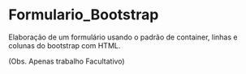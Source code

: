 # Formulario_Bootstrap

Elaboração de um formulário usando o padrão de container, 
linhas e colunas do bootstrap com HTML.



(Obs. Apenas trabalho Facultativo)